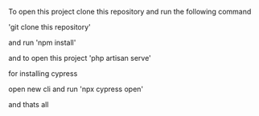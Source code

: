 To open this project clone this repository and run the following command

'git clone this repository'

and run 'npm install'

and to open this project 'php artisan serve'

for installing cypress

open new cli and run 'npx cypress open'

and thats all
